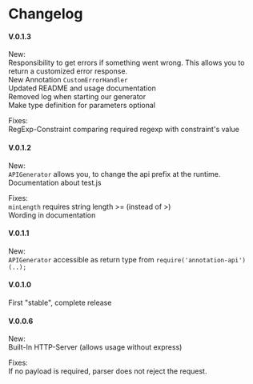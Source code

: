 # Changelog

#### V.0.1.3
New:  
Responsibility to get errors if something went wrong. This allows you to return a customized error response.  
New Annotation `CustomErrorHandler`  
Updated README and usage documentation  
Removed log when starting our generator  
Make type definition for parameters optional 

Fixes:  
RegExp-Constraint comparing required regexp with constraint's value 

#### V.0.1.2
New:  
`APIGenerator` allows you, to change the api prefix at the runtime.  
Documentation about test.js

Fixes:  
`minLength` requires string length >= (instead of >)  
Wording in documentation

#### V.0.1.1
New:  
`APIGenerator` accessible as return type from `require('annotation-api')(..);`

#### V.0.1.0 
First "stable", complete release

#### V.0.0.6
New:  
Built-In HTTP-Server (allows usage without express)

Fixes:  
If no payload is required, parser does not reject the request.
